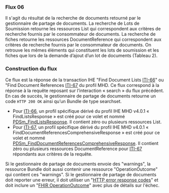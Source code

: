### Flux 06
Il s'agit du résultat de la recherche de documents retourné par le gestionnaire de partage de documents. La recherche de Lots de Soumission retourne les ressources List qui correspondent aux critères de recherche fournis par le consommateur de documents. La recherche de fiches retourne les ressources DocumentReference qui correspondent aux critères de recherche fournis par le consommateur de documents. On retrouve les mêmes éléments qui constituent les lots de soumission et les fiches que lors de la demande d’ajout d’un lot de documents (Tableau 2). 


### Construction du flux 
Ce flux est la réponse de la transaction IHE "Find Document Lists [ITI-66](https://profiles.ihe.net/ITI/MHD/ITI-66.html)" ou "Find Document References [ITI-67](https://profiles.ihe.net/ITI/MHD/ITI-67.html) du profil MHD.
Ce flux correspond à la réponse à la requête reposant sur l’interaction « search » du flux précédent.
En cas de succès, le gestionnaire de partage de documents retourne un code `HTTP 200 OK` ainsi qu’un Bundle de type searchset.
* Pour [ITI-66](https://profiles.ihe.net/ITI/MHD/ITI-66.html), un profil spécifique dérivé du profil IHE MHD v4.0.1 « FindListsResponse » est créé pour ce volet et nommé [PDSm_FindListsResponse](StructureDefinition-PDSmFindListsResponse.html). Il contient zéro ou plusieurs ressources List.
* Pour [ITI-67](https://profiles.ihe.net/ITI/MHD/ITI-67.html), un profil spécifique dérivé du profil IHE MHD v4.0.1 « FindDocumentReferencesComprehensiveResponse » est créé pour ce volet et nommé [PDSm_FindDocumentReferencesComprehensiveResponse](StructureDefinition-pdsmfinddocumentreferencescomprehensiveresponse.html). Il contient zéro ou plusieurs ressources DocumentReference pour [ITI-67](https://profiles.ihe.net/ITI/MHD/ITI-67.html) répondants aux critères de la requête.

Si le gestionnaire de partage de documents envoie des "warnings", la ressource Bundle doit aussi contenir une ressource "OperationOutcome" qui contient ces "warnings".
Si le gestionnaire de partage de documents doit reporter une erreur, il doit utiliser un "[HTTP error response codes](http://hl7.org/fhir/R4/http.html)" et doit inclure un "[FHIR OperationOutcome](http://hl7.org/fhir/R4/operationoutcome.html)" avec plus de détails sur l'échec.